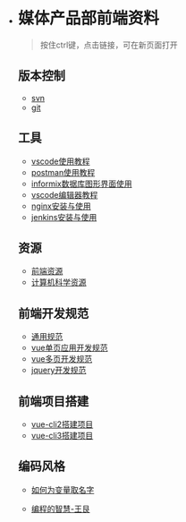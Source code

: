* # 媒体产品部前端资料
  > 按住ctrl键，点击链接，可在新页面打开
  ## 版本控制

  * [svn](svn.html)
  * [git](git.html)

  ## 工具

  * [vscode使用教程](vscode.html)
  * [postman使用教程](postman.html)
  * [informix数据库图形界面使用](connect-db.html)
  * [vscode编辑器教程](https://www.jianguoyun.com/p/DUS0z5UQ0vvwBxjss5cC)
  * [nginx安装与使用](nginx.html)
  * [jenkins安装与使用](jenkins.html)

  ## 资源

  * [前端资源](web.html)
  * [计算机科学资源](cs.html)

  ## 前端开发规范

  * [通用规范](common.html)
  * [vue单页应用开发规范](vue-single.html)
  * [vue多页开发规范](vue-multiple.html)
  * [jquery开发规范](jquery.html)

  ## 前端项目搭建

  * [vue-cli2搭建项目](vue2.html)
  * [vue-cli3搭建项目](vue3.html)

  ## 编码风格

  * [如何为变量取名字](https://zhuanlan.zhihu.com/p/53360901)

  * [编程的智慧-王艮](http://www.yinwang.org/blog-cn/2015/11/21/programming-philosophy)

